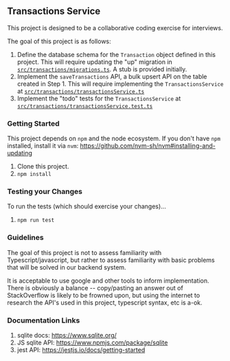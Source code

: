 ## Transactions Service

This project is designed to be a collaborative coding exercise for interviews.

The goal of this project is as follows:

1. Define the database schema for the `Transaction` object defined in this project. This will require updating the "up" migration in [`src/transactions/migrations.ts`](./src/transactions/migrations.ts). A stub is provided initially.
2. Implement the `saveTransactions` API, a bulk upsert API on the table created in Step 1. This will require implementing the `TransactionsService` at [`src/transactions/transactionsService.ts`](./src/transactions/transactionsService.ts) 
3. Implement the "todo" tests for the `TransactionsService` at [`src/transactions/transactionsService.test.ts`](./src/transactions/transactionsService.test.ts) 

### Getting Started

This project depends on `npm` and the node ecosystem. If you don't have `npm` installed, install it via `nvm`: https://github.com/nvm-sh/nvm#installing-and-updating

1. Clone this project.
2. `npm install`

### Testing your Changes

To run the tests (which should exercise your changes)...

1. `npm run test`

### Guidelines

The goal of this project is not to assess familiarity with Typescript/javascript, but rather to assess familiarity with basic problems that will be solved in our backend system.

It is acceptable to use google and other tools to inform implementation. There is obviously a balance -- copy/pasting an answer out of StackOverflow is likely to be frowned upon, but using the internet to research the API's used in this project, typescript syntax, etc is a-ok.

### Documentation Links

1. sqlite docs: https://www.sqlite.org/
2. JS sqlite API: https://www.npmjs.com/package/sqlite
3. jest API: https://jestjs.io/docs/getting-started
